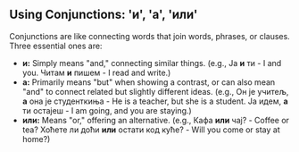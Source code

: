 ## Using Conjunctions: 'и', 'а', 'или'

Conjunctions are like connecting words that join words, phrases, or clauses. Three essential ones are:

* **и:** Simply means "and," connecting similar things. (e.g., Ја **и** ти - I and you. Читам **и** пишем - I read and write.)
* **а:** Primarily means "but" when showing a contrast, or can also mean "and" to connect related but slightly different ideas. (e.g., Он је учитељ, **а** она је студенткиња - He is a teacher, but she is a student. Ја идем, **а** ти остајеш - I am going, and you are staying.)
* **или:** Means "or," offering an alternative. (e.g., Кафа **или** чај? - Coffee or tea? Хоћете ли доћи **или** остати код куће? - Will you come or stay at home?)